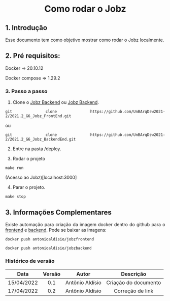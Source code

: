# <center> Como rodar o Jobz

<div align="justify">

## 1. Introdução
Esse documento tem como objetivo mostrar como rodar o Jobz localmente.

## 2. Pré requisitos:

Docker => 20.10.12

Docker compose => 1.29.2

### 3. Passo a passo
1. Clone o [Jobz Backend](https://github.com/UnBArqDsw2021-2/2021.2_G6_Jobz_BackEnd) ou [Jobz Backend](https://github.com/UnBArqDsw2021-2/2021.2_G6_Jobz_FrontEnd).

```
git clone https://github.com/UnBArqDsw2021-2/2021.2_G6_Jobz_FrontEnd.git
```
ou

```
git clone https://github.com/UnBArqDsw2021-2/2021.2_G6_Jobz_BackendEnd.git
```

2. Entre na pasta /deploy.

3. Rodar o projeto
```
make run
```
(Acesso ao Jobz)[localhost:3000]  
  
4. Parar o projeto.
```
make stop
```
## 3. Informações Complementares

Existe automação para criação da imagem docker dentro do github para o [frontend](https://github.com/UnBArqDsw2021-2/2021.2_G6_Jobz_FrontEnd/blob/master/.github/workflows/build.yml) e [backend](https://github.com/UnBArqDsw2021-2/2021.2_G6_Jobz_Backend/blob/master/.github/workflows/build.yml). Pode se baixar as imagens:

```
docker push antonioaldisio/jobzfrontend
```

```
docker push antonioaldisio/jobzbackend
```

</div>


### Histórico de versão

|    Data    | Versão |    Autor    |      Descrição       |
| :--------: | :----: | :---------: | :------------------: |
| 15/04/2022 |  0.1   | Antônio Aldísio | Criação do documento |
| 17/04/2022 |  0.2   | Antônio Aldísio | Correção de link |
